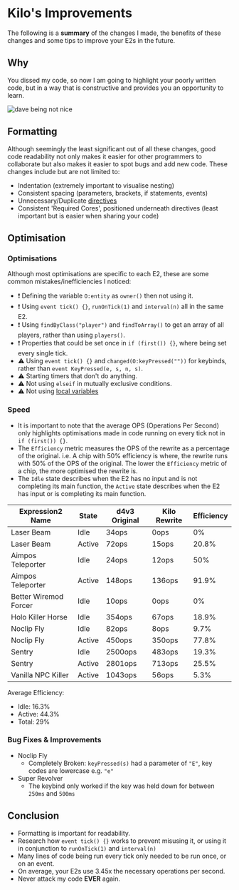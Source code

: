 # Kilo's Improvements
The following is a **summary** of the changes I made, the benefits of these changes and some tips to improve your E2s in the future.

## Why
You dissed my code, so now I am going to highlight your poorly written code, but in a way that is constructive and provides you an opportunity to learn.

![dave being not nice](https://i.imgur.com/BoX76Tp.png)

## Formatting
Although seemingly the least significant out of all these changes, good code readability not only makes it easier for other programmers to collaborate but also makes it easier to spot bugs and add new code. These changes include but are not limited to:
- Indentation (extremely important to visualise nesting)
- Consistent spacing (parameters, brackets, if statements, events)
- Unnecessary/Duplicate [directives](https://github.com/wiremod/wire/wiki/Expression-2-Directives)
- Consistent 'Required Cores', positioned underneath directives (least important but is easier when sharing your code)

## Optimisation
### Optimisations
Although most optimisations are specific to each E2, these are some common mistakes/inefficiencies I noticed:
- ❗ Defining the variable `O:entity` as `owner()` then not using it.
- ❗ Using `event tick() {}`, `runOnTick(1)` and `interval(n)` all in the same E2.
- ❗ Using `findByClass("player")` and `findToArray()` to get an array of all players, rather than using `players()`.
- ❗ Properties that could be set once in `if (first()) {}`, where being set every single tick.
- ⚠️ Using `event tick() {}` and `changed(O:keyPressed(""))` for keybinds, rather than `event KeyPressed(e, s, n, s)`.
- ⚠️ Starting timers that don't do anything.
- ⚠️ Not using `elseif` in mutually exclusive conditions.
- ⚠️ Not using [local variables](https://github.com/wiremod/wire/wiki/Expression-2-Syntax#locality)
### Speed
- It is important to note that the average OPS (Operations Per Second) only highlights optimisations made in code running on every tick not in `if (first()) {}`.
- The `Efficiency` metric measures the OPS of the rewrite as a percentage of the original. i.e. A chip with 50% efficiency is where, the rewrite runs with 50% of the OPS of the original. The lower the `Efficiency` metric of a chip, the more optimised the rewrite is.
- The `Idle` state describes when the E2 has no input and is not completing its main function, the `Active` state describes when the E2 has input or is completing its main function.

| Expression2 Name  | State | d4v3 Original | Kilo Rewrite | Efficiency |
| ------------- | ------------- | ------------- | ------------- | ------------- |
| Laser Beam  | Idle  | 34ops | 0ops | 0% |
| Laser Beam  | Active  | 72ops | 15ops | 20.8% |
| Aimpos Teleporter  | Idle  | 24ops | 12ops | 50% |
| Aimpos Teleporter  | Active  | 148ops | 136ops | 91.9% |
| Better Wiremod Forcer | Idle | 10ops | 0ops | 0% |
| Holo Killer Horse | Idle | 354ops | 67ops | 18.9% |
| Noclip Fly | Idle | 82ops | 8ops | 9.7% |
| Noclip Fly | Active | 450ops | 350ops | 77.8% |
| Sentry | Idle | 2500ops | 483ops | 19.3% |
| Sentry | Active | 2801ops | 713ops | 25.5% |
| Vanilla NPC Killer | Active | 1043ops | 56ops | 5.3% |

Average Efficiency:
- Idle: 16.3%
- Active: 44.3%
- Total: 29%

### Bug Fixes & Improvements
- Noclip Fly
  - Completely Broken: `keyPressed(s)` had a parameter of `"E"`, key codes are lowercase e.g. `"e"`
- Super Revolver
  - The keybind only worked if the key was held down for between `250ms` and `500ms`


## Conclusion
- Formatting is important for readability.
- Research how `event tick() {}` works to prevent misusing it, or using it in conjunction to `runOnTick(1)` and `interval(n)`
- Many lines of code being run every tick only needed to be run once, or on an event.
- On average, your E2s use 3.45x the necessary operations per second.
- Never attack my code **EVER** again.
